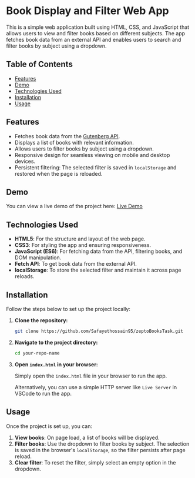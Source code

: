 # Book Display and Filter Web App

This is a simple web application built using HTML, CSS, and JavaScript that allows users to view and filter books based on different subjects. The app fetches book data from an external API and enables users to search and filter books by subject using a dropdown.

## Table of Contents

- [Features](#features)
- [Demo](#demo)
- [Technologies Used](#technologies-used)
- [Installation](#installation)
- [Usage](#usage)

## Features

- Fetches book data from the [Gutenberg API](https://gutendex.com).
- Displays a list of books with relevant information.
- Allows users to filter books by subject using a dropdown.
- Responsive design for seamless viewing on mobile and desktop devices.
- Persistent filtering: The selected filter is saved in `localStorage` and restored when the page is reloaded.

## Demo

You can view a live demo of the project here: [Live Demo](https://github.com/Safayethossain95/zeptoBooksTask)

## Technologies Used

- **HTML5**: For the structure and layout of the web page.
- **CSS3**: For styling the app and ensuring responsiveness.
- **JavaScript (ES6)**: For fetching data from the API, filtering books, and DOM manipulation.
- **Fetch API**: To get book data from the external API.
- **localStorage**: To store the selected filter and maintain it across page reloads.

## Installation

Follow the steps below to set up the project locally:

1. **Clone the repository:**

   ```bash
   git clone https://github.com/Safayethossain95/zeptoBooksTask.git
   ```

2. **Navigate to the project directory:**

   ```bash
   cd your-repo-name
   ```

3. **Open `index.html` in your browser:**

   Simply open the `index.html` file in your browser to run the app.

   Alternatively, you can use a simple HTTP server like `Live Server` in VSCode to run the app.

## Usage

Once the project is set up, you can:

1. **View books**: On page load, a list of books will be displayed.
2. **Filter books**: Use the dropdown to filter books by subject. The selection is saved in the browser's `localStorage`, so the filter persists after page reload.
3. **Clear filter**: To reset the filter, simply select an empty option in the dropdown.
